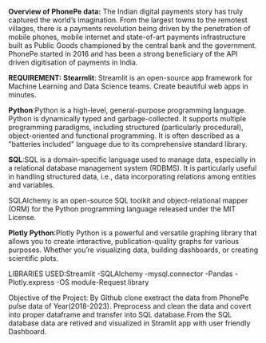 **Overview of PhonePe data:**
The Indian digital payments story has truly captured the world’s imagination. From the largest towns to the remotest villages, there is a payments revolution being driven by the penetration of mobile phones, mobile internet and state-of-art payments infrastructure built as Public Goods championed by the central bank and the government. PhonePe started in 2016 and has been a strong beneficiary of the API driven digitisation of payments in India.

**REQUIREMENT:**
**Stearmlit**: Streamlit is an open-source app framework for Machine Learning and Data Science teams. Create beautiful web apps in minutes.

**Python**:Python is a high-level, general-purpose programming language. Python is dynamically typed and garbage-collected. It supports multiple programming paradigms, including structured (particularly procedural), object-oriented and functional programming. It is often described as a "batteries included" language due to its comprehensive standard library.

**SQL**:SQL is a domain-specific language used to manage data, especially in a relational database management system (RDBMS). It is particularly useful in handling structured data, i.e., data incorporating relations among entities and variables.

SQLAlchemy is an open-source SQL toolkit and object-relational mapper (ORM) for the Python programming language released under the MIT License.

**Plotly Python**:Plotly Python is a powerful and versatile graphing library that allows you to create interactive, publication-quality graphs for various purposes. Whether you’re visualizing data, building dashboards, or creating scientific plots.

LIBRARIES USED:Streamlit -SQLAlchemy -mysql.connector -Pandas -Plotly.express -OS module-Request library

Objective of the Project:
By Github clone exetract the data from PhonePe pulse data of Year(2018-2023). Preprocess and clean the data and covert into proper dataframe and transfer into SQL database.From the SQL database data are retived and visualized in Stramlit app with user friendly Dashboard.

